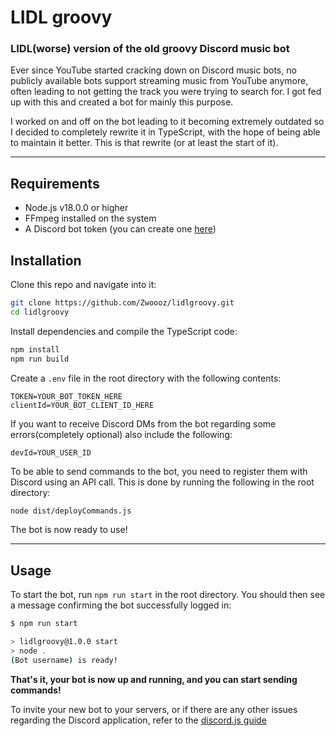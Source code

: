 # LIDL groovy

### LIDL(worse) version of the old groovy Discord music bot

Ever since YouTube started cracking down on Discord music bots, no publicly available bots support streaming music from YouTube anymore, often leading to not getting the track you were trying to search for. I got fed up with this and created a bot for mainly this purpose.

I worked on and off on the bot leading to it becoming extremely outdated so I decided to completely rewrite it in TypeScript, with the hope of being able to maintain it better. This is that rewrite (or at least the start of it).

---

## Requirements

- Node.js v18.0.0 or higher
- FFmpeg installed on the system
- A Discord bot token (you can create one [here](https://discord.com/developers/applications))

## Installation

Clone this repo and navigate into it:

```bash
git clone https://github.com/Zwoooz/lidlgroovy.git
cd lidlgroovy
```

Install dependencies and compile the TypeScript code:

```bash
npm install
npm run build
```

Create a `.env` file in the root directory with the following contents:

```.env
TOKEN=YOUR_BOT_TOKEN_HERE
clientId=YOUR_BOT_CLIENT_ID_HERE
```
If you want to receive Discord DMs from the bot regarding some errors(completely optional) also include the following:
```.env
devId=YOUR_USER_ID
```

To be able to send commands to the bot, you need to register them with Discord using an API call. This is done by running the following in the root directory:

```bash
node dist/deployCommands.js
```

The bot is now ready to use!

---

## Usage

To start the bot, run `npm run start` in the root directory. You should then see a message confirming the bot successfully logged in:

```bash
$ npm run start

> lidlgroovy@1.0.0 start
> node .
(Bot username) is ready!
```

**That's it, your bot is now up and running, and you can start sending commands!**

To invite your new bot to your servers, or if there are any other issues regarding the Discord application, refer to the [discord.js guide](https://www.discordjs.guide/legacy/preparations/adding-your-app)
